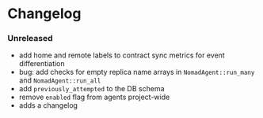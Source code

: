 # Changelog

### Unreleased

- add home and remote labels to contract sync metrics for event differentiation
- bug: add checks for empty replica name arrays in `NomadAgent::run_many` and
  `NomadAgent::run_all`
- add `previously_attempted` to the DB schema
- remove `enabled` flag from agents project-wide
- adds a changelog
